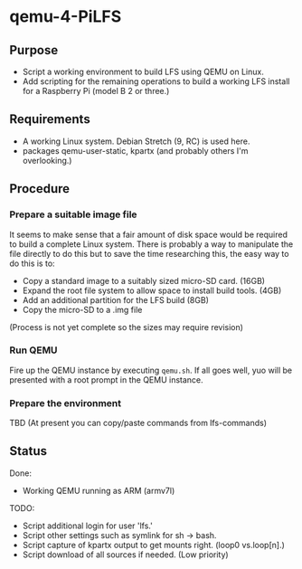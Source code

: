 # qemu-4-PiLFS

## Purpose

* Script a working environment to build LFS using QEMU on Linux.
* Add scripting for the remaining operations to build a working LFS install for a Raspberry Pi (model B 2 or three.)

## Requirements

* A working Linux system. Debian Stretch (9, RC) is used here.
* packages qemu-user-static, kpartx (and probably others I'm overlooking.)

## Procedure

### Prepare a suitable image file

It seems to make sense that a fair amount of disk space would be required to build a complete Linux system.
There is probably a way to manipulate the file directly to do this but to save the time researching this,
the easy way to do this is to:

* Copy a standard image to a suitably sized micro-SD card. (16GB)
* Expand the root file system to allow space to install build tools. (4GB)
* Add an additional partition for the LFS build (8GB)
* Copy the micro-SD to a .img file

(Process is not yet complete so the sizes may require revision)

### Run QEMU

Fire up the QEMU instance by executing `qemu.sh`. If all goes well, yuo will be presented with a root prompt in the QEMU instance.

### Prepare the environment

TBD (At present you can copy/paste commands from lfs-commands)

## Status

Done:

* Working QEMU running as ARM (armv7l)

TODO:

* Script additional login for user 'lfs.'
* Script other settings such as symlink for sh -> bash.
* Script capture of kpartx output to get mounts right. (loop0 vs.loop[n].)
* Script download of all sources if needed. (Low priority)
